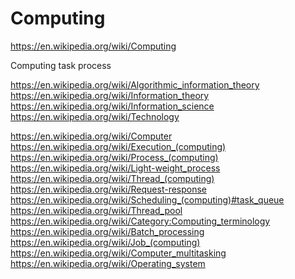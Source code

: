 # Computing

https://en.wikipedia.org/wiki/Computing


Computing
task
process




https://en.wikipedia.org/wiki/Algorithmic_information_theory
https://en.wikipedia.org/wiki/Information_theory
https://en.wikipedia.org/wiki/Information_science
https://en.wikipedia.org/wiki/Technology


https://en.wikipedia.org/wiki/Computer
https://en.wikipedia.org/wiki/Execution_(computing)
https://en.wikipedia.org/wiki/Process_(computing)
https://en.wikipedia.org/wiki/Light-weight_process
https://en.wikipedia.org/wiki/Thread_(computing)
https://en.wikipedia.org/wiki/Request-response
https://en.wikipedia.org/wiki/Scheduling_(computing)#task_queue
https://en.wikipedia.org/wiki/Thread_pool
https://en.wikipedia.org/wiki/Category:Computing_terminology
https://en.wikipedia.org/wiki/Batch_processing
https://en.wikipedia.org/wiki/Job_(computing)
https://en.wikipedia.org/wiki/Computer_multitasking
https://en.wikipedia.org/wiki/Operating_system
